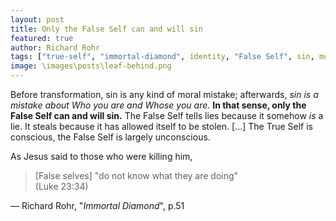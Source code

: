 ```yaml
---
layout: post
title: Only the False Self can and will sin
featured: true
author: Richard Rohr
tags: ["true-self", "immortal-diamond", identity, "False Self", sin, morality, mistakes, lies, consciousness, unconsciousness, spirituality]
image: \images\posts\leaf-behind.png
---
```


Before transformation, sin is any kind of moral mistake; afterwards, _sin is a mistake about Who you are and Whose you are._ **In that sense, only the False Self can and will sin.** The False Self tells lies because it somehow _is_ a lie. It steals because it has allowed itself to be stolen. [...] The True Self is conscious, the False Self is largely unconscious.

As Jesus said to those who were killing him, 
>[False selves] "do not know what they are doing"  
>(Luke 23:34)


― Richard Rohr, "_Immortal Diamond_", p.51